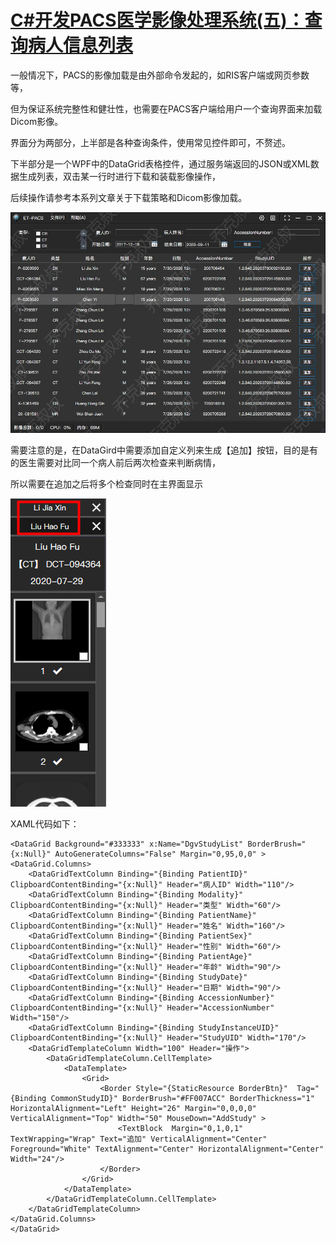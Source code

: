 # [C#开发PACS医学影像处理系统(五)：查询病人信息列表](https://www.cnblogs.com/Uncle-Joker/p/13651660.html)

一般情况下，PACS的影像加载是由外部命令发起的，如RIS客户端或网页参数等，

但为保证系统完整性和健壮性，也需要在PACS客户端给用户一个查询界面来加载Dicom影像。

界面分为两部分，上半部是各种查询条件，使用常见控件即可，不赘述。

下半部分是一个WPF中的DataGrid表格控件，通过服务端返回的JSON或XML数据生成列表，双击某一行时进行下载和装载影像操作，

后续操作请参考本系列文章关于下载策略和Dicom影像加载。

![](vx_images/175630919259273.png)

需要注意的是，在DataGird中需要添加自定义列来生成【追加】按钮，目的是有的医生需要对比同一个病人前后两次检查来判断病情，

所以需要在追加之后将多个检查同时在主界面显示

![](vx_images/170540919246518.png)

XAML代码如下：

~~~
<DataGrid Background="#333333" x:Name="DgvStudyList" BorderBrush="{x:Null}" AutoGenerateColumns="False" Margin="0,95,0,0" >
<DataGrid.Columns>
    <DataGridTextColumn Binding="{Binding PatientID}" ClipboardContentBinding="{x:Null}" Header="病人ID" Width="110"/>
    <DataGridTextColumn Binding="{Binding Modality}" ClipboardContentBinding="{x:Null}" Header="类型" Width="60"/>
    <DataGridTextColumn Binding="{Binding PatientName}" ClipboardContentBinding="{x:Null}" Header="姓名" Width="160"/>
    <DataGridTextColumn Binding="{Binding PatientSex}" ClipboardContentBinding="{x:Null}" Header="性别" Width="60"/>
    <DataGridTextColumn Binding="{Binding PatientAge}" ClipboardContentBinding="{x:Null}" Header="年龄" Width="90"/>
    <DataGridTextColumn Binding="{Binding StudyDate}" ClipboardContentBinding="{x:Null}" Header="日期" Width="90"/>
    <DataGridTextColumn Binding="{Binding AccessionNumber}" ClipboardContentBinding="{x:Null}" Header="AccessionNumber" Width="150"/>
    <DataGridTextColumn Binding="{Binding StudyInstanceUID}" ClipboardContentBinding="{x:Null}" Header="StudyUID" Width="170"/>
    <DataGridTemplateColumn Width="100" Header="操作">
        <DataGridTemplateColumn.CellTemplate>
            <DataTemplate>
                <Grid>
                    <Border Style="{StaticResource BorderBtn}"  Tag="{Binding CommonStudyID}" BorderBrush="#FF007ACC" BorderThickness="1" HorizontalAlignment="Left" Height="26" Margin="0,0,0,0" VerticalAlignment="Top" Width="50" MouseDown="AddStudy" >
                        <TextBlock  Margin="0,1,0,1" TextWrapping="Wrap" Text="追加" VerticalAlignment="Center" Foreground="White" TextAlignment="Center" HorizontalAlignment="Center" Width="24"/>
                    </Border>
                </Grid>
            </DataTemplate>
        </DataGridTemplateColumn.CellTemplate>
    </DataGridTemplateColumn>
</DataGrid.Columns>
</DataGrid>
~~~